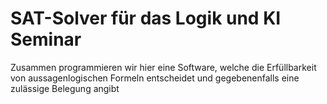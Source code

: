 # SAT-Solver für das Logik und KI Seminar

Zusammen programmieren wir hier eine Software, welche die Erfüllbarkeit von aussagenlogischen Formeln entscheidet und gegebenenfalls eine zulässige Belegung angibt
